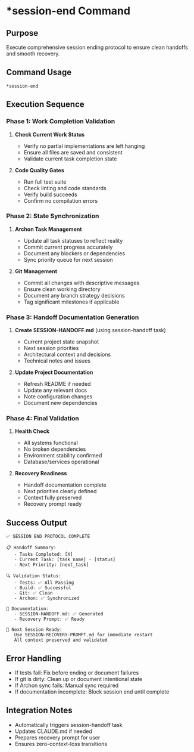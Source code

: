 # *session-end Command

## Purpose
Execute comprehensive session ending protocol to ensure clean handoffs and smooth recovery.

## Command Usage
```
*session-end
```

## Execution Sequence

### Phase 1: Work Completion Validation
1. **Check Current Work Status**
   - Verify no partial implementations are left hanging
   - Ensure all files are saved and consistent
   - Validate current task completion state

2. **Code Quality Gates**
   - Run full test suite
   - Check linting and code standards
   - Verify build succeeds
   - Confirm no compilation errors

### Phase 2: State Synchronization
1. **Archon Task Management**
   - Update all task statuses to reflect reality
   - Commit current progress accurately
   - Document any blockers or dependencies
   - Sync priority queue for next session

2. **Git Management**
   - Commit all changes with descriptive messages
   - Ensure clean working directory
   - Document any branch strategy decisions
   - Tag significant milestones if applicable

### Phase 3: Handoff Documentation Generation
1. **Create SESSION-HANDOFF.md** (using session-handoff task)
   - Current project state snapshot
   - Next session priorities
   - Architectural context and decisions
   - Technical notes and issues

2. **Update Project Documentation**
   - Refresh README if needed
   - Update any relevant docs
   - Note configuration changes
   - Document new dependencies

### Phase 4: Final Validation
1. **Health Check**
   - All systems functional
   - No broken dependencies
   - Environment stability confirmed
   - Database/services operational

2. **Recovery Readiness**
   - Handoff documentation complete
   - Next priorities clearly defined
   - Context fully preserved
   - Recovery prompt ready

## Success Output
```
✅ SESSION END PROTOCOL COMPLETE

📋 Handoff Summary:
   - Tasks Completed: [X]
   - Current Task: [task_name] - [status]
   - Next Priority: [next_task]
   
🔍 Validation Status:
   - Tests: ✅ All Passing
   - Build: ✅ Successful  
   - Git: ✅ Clean
   - Archon: ✅ Synchronized
   
📄 Documentation:
   - SESSION-HANDOFF.md: ✅ Generated
   - Recovery Prompt: ✅ Ready
   
🎯 Next Session Ready:
   Use SESSION-RECOVERY-PROMPT.md for immediate restart
   All context preserved and validated
```

## Error Handling
- If tests fail: Fix before ending or document failures
- If git is dirty: Clean up or document intentional state
- If Archon sync fails: Manual sync required
- If documentation incomplete: Block session end until complete

## Integration Notes
- Automatically triggers session-handoff task
- Updates CLAUDE.md if needed
- Prepares recovery prompt for user
- Ensures zero-context-loss transitions